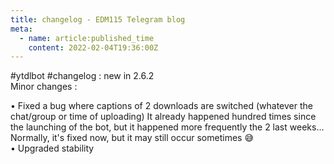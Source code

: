 ```yaml
---
title: changelog - EDM115 Telegram blog
meta:
  - name: article:published_time
    content: 2022-02-04T19:36:00Z
---
```


#ytdlbot #changelog : new in 2.6.2  
Minor changes :  
  
• Fixed a bug where captions of 2 downloads are switched (whatever the chat/group or time of uploading)
It already happened hundred times since the launching of the bot, but it happened more frequently the 2 last weeks…  
Normally, it's fixed now, but it may still occur sometimes :sweat_smile:  
• Upgraded stability
